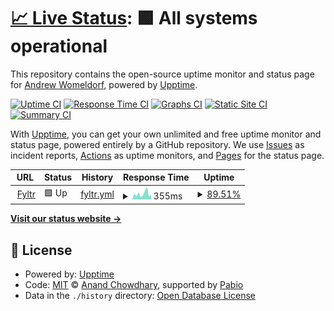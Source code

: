 # [📈 Live Status](https://status.fyltr.coffee): <!--live status--> **🟩 All systems operational**

This repository contains the open-source uptime monitor and status page for [Andrew Womeldorf](https://wom.icu), powered by [Upptime](https://github.com/upptime/upptime).

[![Uptime CI](https://github.com/andrew-womeldorf/fyltr-upptime/workflows/Uptime%20CI/badge.svg)](https://github.com/andrew-womeldorf/fyltr-upptime/actions?query=workflow%3A%22Uptime+CI%22)
[![Response Time CI](https://github.com/andrew-womeldorf/fyltr-upptime/workflows/Response%20Time%20CI/badge.svg)](https://github.com/andrew-womeldorf/fyltr-upptime/actions?query=workflow%3A%22Response+Time+CI%22)
[![Graphs CI](https://github.com/andrew-womeldorf/fyltr-upptime/workflows/Graphs%20CI/badge.svg)](https://github.com/andrew-womeldorf/fyltr-upptime/actions?query=workflow%3A%22Graphs+CI%22)
[![Static Site CI](https://github.com/andrew-womeldorf/fyltr-upptime/workflows/Static%20Site%20CI/badge.svg)](https://github.com/andrew-womeldorf/fyltr-upptime/actions?query=workflow%3A%22Static+Site+CI%22)
[![Summary CI](https://github.com/andrew-womeldorf/fyltr-upptime/workflows/Summary%20CI/badge.svg)](https://github.com/andrew-womeldorf/fyltr-upptime/actions?query=workflow%3A%22Summary+CI%22)

With [Upptime](https://upptime.js.org), you can get your own unlimited and free uptime monitor and status page, powered entirely by a GitHub repository. We use [Issues](https://github.com/andrew-womeldorf/fyltr-upptime/issues) as incident reports, [Actions](https://github.com/andrew-womeldorf/fyltr-upptime/actions) as uptime monitors, and [Pages](https://status.fyltr.coffee) for the status page.

<!--start: status pages-->
<!-- This summary is generated by Upptime (https://github.com/upptime/upptime) -->
<!-- Do not edit this manually, your changes will be overwritten -->
<!-- prettier-ignore -->
| URL | Status | History | Response Time | Uptime |
| --- | ------ | ------- | ------------- | ------ |
| <img alt="" src="https://icons.duckduckgo.com/ip3/fyltr.coffee.ico" height="13"> [Fyltr](https://fyltr.coffee) | 🟩 Up | [fyltr.yml](https://github.com/andrew-womeldorf/fyltr-upptime/commits/HEAD/history/fyltr.yml) | <details><summary><img alt="Response time graph" src="./graphs/fyltr/response-time-week.png" height="20"> 355ms</summary><br><a href="https://status.fyltr.coffee/history/fyltr"><img alt="Response time 363" src="https://img.shields.io/endpoint?url=https%3A%2F%2Fraw.githubusercontent.com%2Fandrew-womeldorf%2Ffyltr-upptime%2FHEAD%2Fapi%2Ffyltr%2Fresponse-time.json"></a><br><a href="https://status.fyltr.coffee/history/fyltr"><img alt="24-hour response time 437" src="https://img.shields.io/endpoint?url=https%3A%2F%2Fraw.githubusercontent.com%2Fandrew-womeldorf%2Ffyltr-upptime%2FHEAD%2Fapi%2Ffyltr%2Fresponse-time-day.json"></a><br><a href="https://status.fyltr.coffee/history/fyltr"><img alt="7-day response time 355" src="https://img.shields.io/endpoint?url=https%3A%2F%2Fraw.githubusercontent.com%2Fandrew-womeldorf%2Ffyltr-upptime%2FHEAD%2Fapi%2Ffyltr%2Fresponse-time-week.json"></a><br><a href="https://status.fyltr.coffee/history/fyltr"><img alt="30-day response time 438" src="https://img.shields.io/endpoint?url=https%3A%2F%2Fraw.githubusercontent.com%2Fandrew-womeldorf%2Ffyltr-upptime%2FHEAD%2Fapi%2Ffyltr%2Fresponse-time-month.json"></a><br><a href="https://status.fyltr.coffee/history/fyltr"><img alt="1-year response time 363" src="https://img.shields.io/endpoint?url=https%3A%2F%2Fraw.githubusercontent.com%2Fandrew-womeldorf%2Ffyltr-upptime%2FHEAD%2Fapi%2Ffyltr%2Fresponse-time-year.json"></a></details> | <details><summary><a href="https://status.fyltr.coffee/history/fyltr">89.51%</a></summary><a href="https://status.fyltr.coffee/history/fyltr"><img alt="All-time uptime 99.43%" src="https://img.shields.io/endpoint?url=https%3A%2F%2Fraw.githubusercontent.com%2Fandrew-womeldorf%2Ffyltr-upptime%2FHEAD%2Fapi%2Ffyltr%2Fuptime.json"></a><br><a href="https://status.fyltr.coffee/history/fyltr"><img alt="24-hour uptime 100.00%" src="https://img.shields.io/endpoint?url=https%3A%2F%2Fraw.githubusercontent.com%2Fandrew-womeldorf%2Ffyltr-upptime%2FHEAD%2Fapi%2Ffyltr%2Fuptime-day.json"></a><br><a href="https://status.fyltr.coffee/history/fyltr"><img alt="7-day uptime 89.51%" src="https://img.shields.io/endpoint?url=https%3A%2F%2Fraw.githubusercontent.com%2Fandrew-womeldorf%2Ffyltr-upptime%2FHEAD%2Fapi%2Ffyltr%2Fuptime-week.json"></a><br><a href="https://status.fyltr.coffee/history/fyltr"><img alt="30-day uptime 97.59%" src="https://img.shields.io/endpoint?url=https%3A%2F%2Fraw.githubusercontent.com%2Fandrew-womeldorf%2Ffyltr-upptime%2FHEAD%2Fapi%2Ffyltr%2Fuptime-month.json"></a><br><a href="https://status.fyltr.coffee/history/fyltr"><img alt="1-year uptime 99.43%" src="https://img.shields.io/endpoint?url=https%3A%2F%2Fraw.githubusercontent.com%2Fandrew-womeldorf%2Ffyltr-upptime%2FHEAD%2Fapi%2Ffyltr%2Fuptime-year.json"></a></details>

<!--end: status pages-->

[**Visit our status website →**](https://status.fyltr.coffee)

## 📄 License

- Powered by: [Upptime](https://github.com/upptime/upptime)
- Code: [MIT](./LICENSE) © [Anand Chowdhary](https://anandchowdhary.com), supported by [Pabio](https://pabio.com)
- Data in the `./history` directory: [Open Database License](https://opendatacommons.org/licenses/odbl/1-0/)
